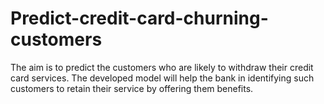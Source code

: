 # Predict-credit-card-churning-customers
The aim is to predict the customers who are likely to withdraw their credit card services. The developed model will help the bank in identifying such customers to retain their service by offering them benefits.

